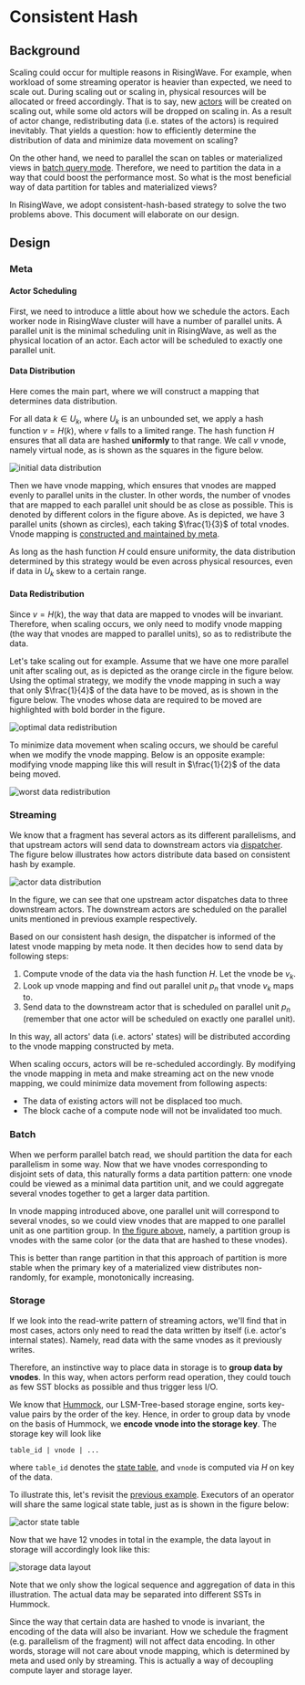# Consistent Hash

## Background

Scaling could occur for multiple reasons in RisingWave. For example, when workload of some streaming operator is heavier than expected, we need to scale out. During scaling out or scaling in, physical resources will be allocated or freed accordingly. That is to say, new [actors](./streaming-overview.md#actors) will be created on scaling out, while some old actors will be dropped on scaling in. As a result of actor change, redistributing data (i.e. states of the actors) is required inevitably. That yields a question: how to efficiently determine the distribution of data and minimize data movement on scaling?

On the other hand, we need to parallel the scan on tables or materialized views in [batch query mode](./architecture-design.md#batch-query-mode). Therefore, we need to partition the data in a way that could boost the performance most. So what is the most beneficial way of data partition for tables and materialized views?

In RisingWave, we adopt consistent-hash-based strategy to solve the two problems above. This document will elaborate on our design.

## Design

### Meta

#### Actor Scheduling

First, we need to introduce a little about how we schedule the actors. Each worker node in RisingWave cluster will have a number of parallel units. A parallel unit is the minimal scheduling unit in RisingWave, as well as the physical location of an actor. Each actor will be scheduled to exactly one parallel unit.

#### Data Distribution

Here comes the main part, where we will construct a mapping that determines data distribution.

For all data $k \in U_k$, where $U_k$ is an unbounded set, we apply a hash function $v = H(k)$, where $v$ falls to a limited range. The hash function $H$ ensures that all data are hashed **uniformly** to that range. We call $v$ vnode, namely virtual node, as is shown as the squares in the figure below.

![initial data distribution](./images/consistent-hash/data-distribution.svg)

Then we have vnode mapping, which ensures that vnodes are mapped evenly to parallel units in the cluster. In other words, the number of vnodes that are mapped to each parallel unit should be as close as possible. This is denoted by different colors in the figure above. As is depicted, we have 3 parallel units (shown as circles), each taking $\frac{1}{3}$ of total vnodes. Vnode mapping is [constructed and maintained by meta](https://github.com/singularity-data/risingwave/blob/main/src/meta/src/manager/hash_mapping.rs).

As long as the hash function $H$ could ensure uniformity, the data distribution determined by this strategy would be even across physical resources, even if data in $U_k$ skew to a certain range. 

#### Data Redistribution

Since $v = H(k)$, the way that data are mapped to vnodes will be invariant. Therefore, when scaling occurs, we only need to modify vnode mapping (the way that vnodes are mapped to parallel units), so as to redistribute the data.

Let's take scaling out for example. Assume that we have one more parallel unit after scaling out, as is depicted as the orange circle in the figure below. Using the optimal strategy, we modify the vnode mapping in such a way that only $\frac{1}{4}$ of the data have to be moved, as is shown in the figure below. The vnodes whose data are required to be moved are highlighted with bold border in the figure.

![optimal data redistribution](./images/consistent-hash/data-redistribution-1.svg)

To minimize data movement when scaling occurs, we should be careful when we modify the vnode mapping. Below is an opposite example: modifying vnode mapping like this will result in $\frac{1}{2}$ of the data being moved.

![worst data redistribution](./images/consistent-hash/data-redistribution-2.svg)

### Streaming

We know that a fragment has several actors as its different parallelisms, and that upstream actors will send data to downstream actors via [dispatcher](./streaming-overview.md#actors). The figure below illustrates how actors distribute data based on consistent hash by example. 

![actor data distribution](./images/consistent-hash/actor-data.svg)

In the figure, we can see that one upstream actor dispatches data to three downstream actors. The downstream actors are scheduled on the parallel units mentioned in previous example respectively. 

Based on our consistent hash design, the dispatcher is informed of the latest vnode mapping by meta node. It then decides how to send data by following steps:
1. Compute vnode of the data via the hash function $H$. Let the vnode be $v_k$.
2. Look up vnode mapping and find out parallel unit $p_n$ that vnode $v_k$ maps to. 
3. Send data to the downstream actor that is scheduled on parallel unit $p_n$ (remember that one actor will be scheduled on exactly one parallel unit).

In this way, all actors' data (i.e. actors' states) will be distributed according to the vnode mapping constructed by meta. 

When scaling occurs, actors will be re-scheduled accordingly. By modifying the vnode mapping in meta and make streaming act on the new vnode mapping, we could minimize data movement from following aspects:

- The data of existing actors will not be displaced too much. 
- The block cache of a compute node will not be invalidated too much.

### Batch

When we perform parallel batch read, we should partition the data for each parallelism in some way. Now that we have vnodes corresponding to disjoint sets of data, this naturally forms a data partition pattern: one vnode could be viewed as a minimal data partition unit, and we could aggregate several vnodes together to get a larger data partition.

In vnode mapping introduced above, one parallel unit will correspond to several vnodes, so we could view vnodes that are mapped to one parallel unit as one partition group. In [the figure above](#data-distribution), namely, a partition group is vnodes with the same color (or the data that are hashed to these vnodes).

This is better than range partition in that this approach of partition is more stable when the primary key of a materialized view distributes non-randomly, for example, monotonically increasing.

### Storage

If we look into the read-write pattern of streaming actors, we'll find that in most cases, actors only need to read the data written by itself (i.e. actor's internal states). Namely, read data with the same vnodes as it previously writes. 

Therefore, an instinctive way to place data in storage is to **group data by vnodes**. In this way, when actors perform read operation, they could touch as few SST blocks as possible and thus trigger less I/O. 

We know that [Hummock](./state-store-overview.md#overview), our LSM-Tree-based storage engine, sorts key-value pairs by the order of the key. Hence, in order to group data by vnode on the basis of Hummock, we **encode vnode into the storage key**. The storage key will look like
```
table_id | vnode | ...
```
where `table_id` denotes the [state table](./storing-state-using-relational-table.md#relational-table-layer), and `vnode` is computed via $H$ on key of the data. 

To illustrate this, let's revisit the [previous example](#streaming). Executors of an operator will share the same logical state table, just as is shown in the figure below:

![actor state table](./images/consistent-hash/actor-state-table.svg)

Now that we have 12 vnodes in total in the example, the data layout in storage will accordingly look like this:

![storage data layout](./images/consistent-hash/storage-data-layout.svg)

Note that we only show the logical sequence and aggregation of data in this illustration. The actual data may be separated into different SSTs in Hummock.

Since the way that certain data are hashed to vnode is invariant, the encoding of the data will also be invariant. How we schedule the fragment (e.g. parallelism of the fragment) will not affect data encoding. In other words, storage will not care about vnode mapping, which is determined by meta and used only by streaming. This is actually a way of decoupling compute layer and storage layer.
